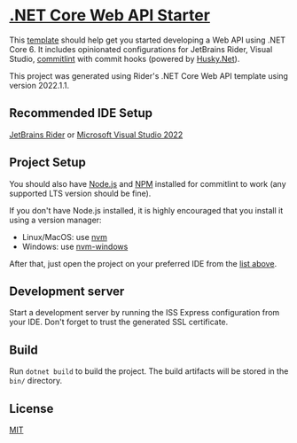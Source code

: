 # [.NET Core Web API Starter](https://github.com/dalbitresb12/netcore-webapi-starter)

This [template](https://github.com/dalbitresb12/netcore-webapi-starter) should help get you started developing a Web API using .NET Core 6. It includes opinionated configurations for JetBrains Rider, Visual Studio, [commitlint](https://commitlint.js.org/) with commit hooks (powered by [Husky.Net](https://alirezanet.github.io/Husky.Net/)).

This project was generated using Rider's .NET Core Web API template using version 2022.1.1.

## Recommended IDE Setup

[JetBrains Rider](https://www.jetbrains.com/rider/) or [Microsoft Visual Studio 2022](https://visualstudio.microsoft.com/)

## Project Setup

You should also have [Node.js](https://nodejs.org/) and [NPM](https://npmjs.com/) installed for commitlint to work (any supported LTS version should be fine).

If you don't have Node.js installed, it is highly encouraged that you install it using a version manager:

- Linux/MacOS: use [nvm](https://github.com/nvm-sh/nvm)
- Windows: use [nvm-windows](https://github.com/coreybutler/nvm-windows)

After that, just open the project on your preferred IDE from the [list above](#recommended-ide-setup).

## Development server

Start a development server by running the ISS Express configuration from your IDE. Don't forget to trust the generated SSL certificate.

## Build

Run `dotnet build` to build the project. The build artifacts will be stored in the `bin/` directory.

## License

[MIT](LICENSE)
